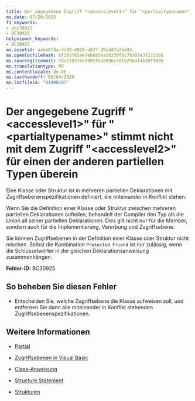 ```yaml
---
title: Der angegebene Zugriff "<accesslevel1>" für "<partialtypename>" stimmt nicht mit dem Zugriff "<accesslevel2>" für einen der anderen partiellen Typen überein
ms.date: 07/20/2015
f1_keywords:
- vbc30925
- BC30925
helpviewer_keywords:
- BC30925
ms.assetid: aabe0f4a-dc02-4828-a837-20cd47a7bd43
ms.openlocfilehash: 6f193f654e7eb6854ac0330fbc79387e3f2725b8
ms.sourcegitcommit: f8c270376ed905f6a8896ce0fe25b4f4b38ff498
ms.translationtype: MT
ms.contentlocale: de-DE
ms.lasthandoff: 06/04/2020
ms.locfileid: "84408197"
---
```

# <a name="specified-access-accesslevel1-for-partialtypename-does-not-match-the-access-accesslevel2-specified-on-one-of-its-other-partial-types"></a>Der angegebene Zugriff "\<accesslevel1>" für "\<partialtypename>" stimmt nicht mit dem Zugriff "\<accesslevel2>" für einen der anderen partiellen Typen überein
Eine Klasse oder Struktur ist in mehreren partiellen Deklarationen mit Zugriffsebenenspezifikationen definiert, die miteinander in Konflikt stehen.  
  
 Wenn Sie die Definition einer Klasse oder Struktur zwischen mehreren partiellen Deklarationen aufteilen, behandelt der Compiler den Typ als die Union all seiner partiellen Deklarationen. Dies gilt nicht nur für die Member, sondern auch für die Implementierung, Vererbung und Zugriffsebene.  
  
 Sie können Zugriffsebenen in der Definition einer Klasse oder Struktur nicht mischen. Selbst die Kombination `Protected Friend` ist nur zulässig, wenn die Schlüsselwörter in der gleichen Deklarationsanweisung zusammenhängen.  
  
 **Fehler-ID:** BC30925  
  
## <a name="to-correct-this-error"></a>So beheben Sie diesen Fehler  
  
- Entscheiden Sie, welche Zugriffsebene die Klasse aufweisen soll, und entfernen Sie dann alle miteinander in Konflikt stehenden Zugriffsebenenspezifikationen.  
  
## <a name="see-also"></a>Weitere Informationen

- [Partial](../language-reference/modifiers/partial.md)
- [Zugriffsebenen in Visual Basic](../programming-guide/language-features/declared-elements/access-levels.md)
- [Class-Anweisung](../language-reference/statements/class-statement.md)
- [Structure Statement](../language-reference/statements/structure-statement.md)

- [Strukturen](../programming-guide/language-features/data-types/structures.md)
